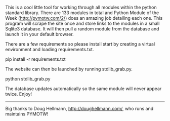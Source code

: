 This is a cool little tool for working through all modules within the python standard library. There are 133 modules in 
total and Python Module of the Week (http://pymotw.com/2/) does an amazing job detailing each one. This program will
scrape the site once and store links to the modules in a small Sqlite3 database. It will then pull a random module from 
the database and launch it in your default browser. 

There are a few requirements so please install start by creating a virtual environment and loading requirements.txt.

pip install -r requirements.txt

The website can then be launched by running stdlib_grab.py.

python stdlib_grab.py

The database updates automatically so the same module will never appear twice. Enjoy!

-------------------------------------------------------------------------------------
Big thanks to Doug Hellmann, http://doughellmann.com/, who runs and maintains PYMOTW! 

